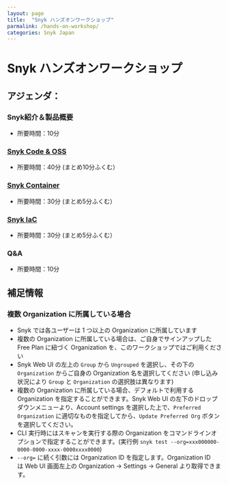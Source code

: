 ```yaml
---
layout: page
title:  "Snyk ハンズオンワークショップ"
parmalink: /hands-on-workshop/
categories: Snyk Japan
---
```


# Snyk ハンズオンワークショップ

## アジェンダ：

### Snyk紹介＆製品概要
* 所要時間：10分

### [Snyk Code & OSS](https://github.com/snyk-japan/snyk-sca-sast-workshop)
* 所要時間：40分 (まとめ10分ふくむ）

### [Snyk Container](https://github.com/snyk-japan/snyk-container-workshop)
* 所要時間：30分 (まとめ5分ふくむ）

### [Snyk IaC](https://github.com/snyk-japan/snyk-iac-workshop)
* 所要時間：30分 (まとめ5分ふくむ）

### Q&A
* 所要時間：10分


## 補足情報

### 複数 Organization に所属している場合

* Snyk では各ユーザーは 1 つ以上の Organization に所属しています
* 複数の Organization に所属している場合は、ご自身でサインアップした Free Plan に紐づく Organization を、このワークショップではご利用ください
* Snyk Web UI の左上の `Group` から `Ungrouped` を選択し、その下の `Organization` からご自身の Organization 名を選択してください (申し込み状況により `Group` と `Organization` の選択肢は異なります)
* 複数の Organization に所属している場合、デフォルトで利用する Organization を指定することができます。Snyk Web UI の左下のドロップダウンメニューより、Account settings を選択した上で、`Preferred Organization` に適切なものを指定してから、`Update Preferred Org` ボタンを選択してください。
* CLI 実行時にはスキャンを実行する際の Organization をコマンドラインオプションで指定することができます。(実行例 `snyk test --org=xxx000000-0000-0000-xxxx-0000xxxx0000`)
* `--org=` に続く引数には Organization ID を指定します。Organization ID　は Web UI 画面左上の Organization → Settings → General より取得できます。
